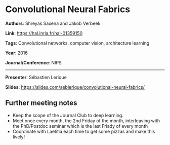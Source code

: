# Convolutional Neural Fabrics

**Authors**: Shreyas Saxena and Jakob Verbeek

**Link**: https://hal.inria.fr/hal-01359150

**Tags**: Convolutional networks, computer vision, architecture learning

**Year**: 2016

**Journal/Conference**: NIPS

---

**Presenter**: Sébastien Lerique

**Slides**: https://slides.com/seblerique/convolutional-neural-fabrics/

## Further meeting notes

* Keep the scope of the Journal Club to deep learning.
* Meet once every month, the 2nd Friday of the month, interleaving with the PhD/Postdoc seminar which is the last Friady of every month
* Coordinate with Laetitia each time to get some pizzas and make this lively!
